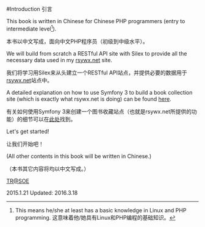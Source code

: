 #Introduction 引言

This book is written in Chinese for Chinese PHP programmers (entry to intermediate level[^1]).

[^1]: This means he/she at least has a basic knowledge in Linux and PHP programming. 这意味着他/她具有Linux和PHP编程的基础知识。

本书以中文写成，面向中文PHP程序员（初级到中级水平）。

We will build from scratch a RESTful API site with Silex to provide all the necessary data used in my [rsywx.net](https://rsywx.net) site.

我们将学习用Silex来从头建立一个RESTful API站点，并提供必要的数据用于[rsywx.net](rsywx.net)站点中。

A detailed explanation on how to use Symfony 3 to build a book collection site (which is exactly what rsywx.net is doing) can be found [here](https://www.gitbook.com/book/taylorr/building-a-web-site-with-symfony/details).

有关如何使用Symfony 3来创建一个图书收藏站点（也就是rsywx.net所提供的功能）的细节可以在[此处](https://www.gitbook.com/book/taylorr/building-a-web-site-with-symfony/details)找到。 


Let's get started!

让我们开始吧！

(All other contents in this book will be written in Chinese.)

（本书其它内容将均以中文写成。）

[TR@SOE](mailto:taylor.ren@gmail.com)

2015.1.21
Updated: 2016.3.18